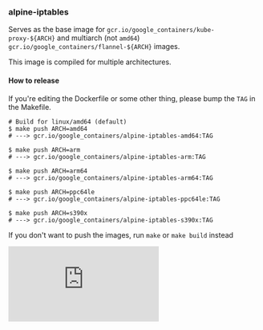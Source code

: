 ### alpine-iptables

Serves as the base image for `gcr.io/google_containers/kube-proxy-${ARCH}` and multiarch (not `amd64`) `gcr.io/google_containers/flannel-${ARCH}` images.

This image is compiled for multiple architectures.

#### How to release

If you're editing the Dockerfile or some other thing, please bump the `TAG` in the Makefile.

```console
# Build for linux/amd64 (default)
$ make push ARCH=amd64
# ---> gcr.io/google_containers/alpine-iptables-amd64:TAG

$ make push ARCH=arm
# ---> gcr.io/google_containers/alpine-iptables-arm:TAG

$ make push ARCH=arm64
# ---> gcr.io/google_containers/alpine-iptables-arm64:TAG

$ make push ARCH=ppc64le
# ---> gcr.io/google_containers/alpine-iptables-ppc64le:TAG

$ make push ARCH=s390x
# ---> gcr.io/google_containers/alpine-iptables-s390x:TAG
```

If you don't want to push the images, run `make` or `make build` instead


[![Analytics](https://kubernetes-site.appspot.com/UA-36037335-10/GitHub/build/alpine-iptables/README.md?pixel)]()

